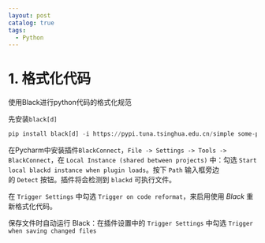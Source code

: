 ```yaml
---
layout: post
catalog: true
tags:
  - Python
---
```


# 1. 格式化代码

使用Black进行python代码的格式化规范

先安装`black[d]`

```python
pip install black[d] -i https://pypi.tuna.tsinghua.edu.cn/simple some-package
```

在Pycharm中安装插件`BlackConnect`，`File -> Settings -> Tools -> BlackConnect`，在 `Local Instance (shared between projects)` 中：勾选 `Start local blackd instance when plugin loads`。按下 `Path` 输入框旁边的 `Detect` 按钮。插件将会检测到 `blackd` 可执行文件。

在 `Trigger Settings` 中勾选 `Trigger on code reformat`，来启用使用 _Black_ 重新格式化代码。

保存文件时自动运行 Black：在插件设置中的 `Trigger Settings` 中勾选 `Trigger when saving changed files`
 